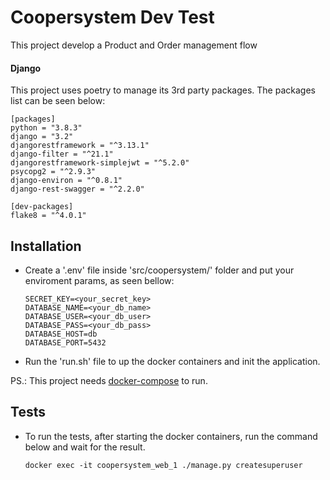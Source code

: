 # Coopersystem Dev Test

This project develop a Product and Order management flow


#### Django

This project uses poetry to manage its 3rd party packages. 
The packages list can be seen below:
  
    [packages]
    python = "3.8.3"
    django = "3.2"
    djangorestframework = "^3.13.1"
    django-filter = "^21.1"
    djangorestframework-simplejwt = "^5.2.0"
    psycopg2 = "^2.9.3"
    django-environ = "^0.8.1"
    django-rest-swagger = "^2.2.0"
    
    [dev-packages]
    flake8 = "^4.0.1"
    
 
## Installation

- Create a '.env' file inside 'src/coopersystem/' folder and put your enviroment params, as seen bellow:

    ```
    SECRET_KEY=<your_secret_key>
    DATABASE_NAME=<your_db_name>
    DATABASE_USER=<your_db_user>
    DATABASE_PASS=<your_db_pass>
    DATABASE_HOST=db
    DATABASE_PORT=5432
    ```


- Run the 'run.sh' file to up the docker containers and init the application.

PS.: This project needs [docker-compose](https://docs.docker.com/compose/install/) to run.

## Tests

- To run the tests, after starting the docker containers, run the command below and wait for the result.

    ```
    docker exec -it coopersystem_web_1 ./manage.py createsuperuser
    ```

